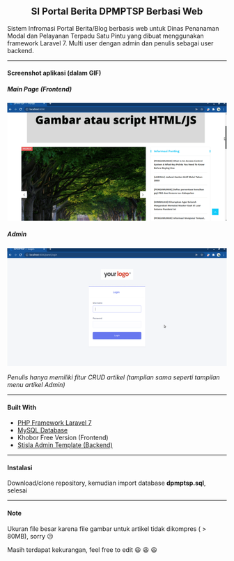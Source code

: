 <h2 align="center">SI Portal Berita DPMPTSP Berbasi Web</h2>

Sistem Infromasi Portal Berita/Blog berbasis web untuk Dinas Penanaman Modal dan Pelayanan Terpadu Satu Pintu yang dibuat menggunakan framework Laravel 7. Multi user dengan admin dan penulis sebagai user backend. 

-----

#### Screenshot aplikasi (dalam GIF)

##### Main Page (Frontend)
<p align="center">
  <img src="https://raw.githubusercontent.com/idnorman/dpmptsp-laravel-7/master/frontpage.gif">
</p>

##### Admin
<p align="center">
  <img src="https://raw.githubusercontent.com/idnorman/dpmptsp-laravel-7/master/admin.gif">
</p>

*Penulis hanya memiliki fitur CRUD artikel (tampilan sama seperti tampilan menu artikel Admin)*

-----

#### Built With
- [PHP Framework Laravel 7 ](https://laravel.com/ "Laravel 7 ")
- [MySQL Database](https://www.mysql.com/ "MySQL Database")
- Khobor Free Version (Frontend)
- [Stisla Admin Template (Backend)](https://getstisla.com/ "Stisla Admin Template (Backend)")
-----
#### Instalasi
Download/clone repository, kemudian import database **dpmptsp.sql**, selesai

-----

#### Note
Ukuran file besar karena file gambar untuk artikel tidak dikompres ( > 80MB), sorry 😥

Masih terdapat kekurangan, feel free to edit 😆 😆 😆
